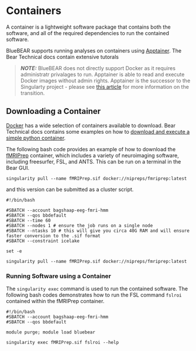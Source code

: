 # Containers

A container is a lightweight software package that contains both the software, and all of the required dependencies to run the contained software.

BlueBEAR supports running analyses on containers using [Apptainer](https://docs.bear.bham.ac.uk/bluebear/software/container/). The Bear Technical docs contain extensive tutorals

> **_NOTE:_** BlueBEAR does not directly support Docker as it requires administratr privalages to run. Apptainer is able to read and execute Docker images without admin rights. Apptainer is the successor to the Singularty project - please see [this article](https://apptainer.org/news/community-announcement-20211130/) for more information on the transition.

## Downloading a Container

[Docker](https://hub.docker.com/) has a wide selection of containers available to download. Bear Technical docs contains some examples on how to [download and execute a simple python container](https://docs.bear.bham.ac.uk/bluebear/software/container/#pull-and-run).

The following bash code provides an example of how to download the [fMRIPrep](https://hub.docker.com/r/nipreps/fmriprep) container, which includes a variety of neuroimaging software, including freesurfer, FSL, and ANTS. This can be run on a terminal in the Bear GUI.

```shell
singularity pull --name fMRIPrep.sif docker://nipreps/fmriprep:latest
```

and this version can be submitted as a cluster script.

```slurm
#!/bin/bash

#SBATCH --account bagshaap-eeg-fmri-hmm
#SBATCH --qos bbdefault
#SBATCH --time 60
#SBATCH --nodes 1 # ensure the job runs on a single node
#SBATCH --ntasks 10 # this will give you circa 40G RAM and will ensure faster conversion to the .sif format
#SBATCH --constraint icelake

set -e

singularity pull --name fMRIPrep.sif docker://nipreps/fmriprep:latest
```

### Running Software using a Container

The `singularity exec` command is used to run the contained software. The following bash codes demonstrates how to run the FSL command `fslroi` contained within the fMRIPrep container.

```slurm
#!/bin/bash
#SBATCH --account bagshaap-eeg-fmri-hmm
#SBATCH --qos bbdefault

module purge; module load bluebear

singularity exec fMRIPrep.sif fslroi --help
```
